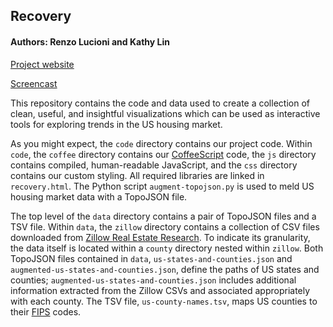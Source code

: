 ## Recovery ##

#### Authors: Renzo Lucioni and Kathy Lin ####

[Project website]()

[Screencast]()

This repository contains the code and data used to create a collection of clean, useful, and insightful visualizations which can be used as interactive tools for exploring trends in the US housing market.

As you might expect, the `code` directory contains our project code. Within `code`, the `coffee` directory contains our [CoffeeScript](http://coffeescript.org/) code, the `js` directory contains compiled, human-readable JavaScript, and the `css` directory contains our custom styling. All required libraries are linked in `recovery.html`. The Python script `augment-topojson.py` is used to meld US housing market data with a TopoJSON file.

The top level of the `data` directory contains a pair of TopoJSON files and a TSV file. Within `data`, the `zillow` directory contains a collection of CSV files downloaded from [Zillow Real Estate Research](http://www.zillow.com/research/data/). To indicate its granularity, the data itself is located within a `county` directory nested within `zillow`. Both TopoJSON files contained in `data`, `us-states-and-counties.json` and `augmented-us-states-and-counties.json`, define the paths of US states and counties; `augmented-us-states-and-counties.json` includes additional information extracted from the Zillow CSVs and associated appropriately with each county. The TSV file, `us-county-names.tsv`, maps US counties to their [FIPS](http://en.wikipedia.org/wiki/FIPS_county_code) codes.
